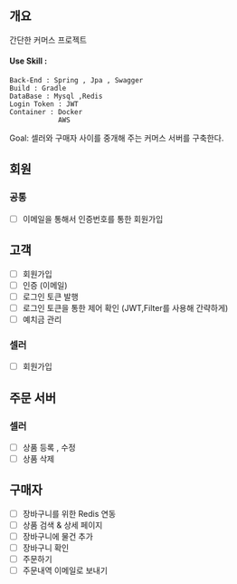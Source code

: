 ## 개요
간단한 커머스 프로젝트

#### Use Skill : 
    Back-End : Spring , Jpa , Swagger
    Build : Gradle
    DataBase : Mysql ,Redis 
    Login Token : JWT
    Container : Docker
                AWS

Goal: 셀러와 구매자 사이를 중개해 주는 커머스 서버를 구축한다.
## 회원
### 공통
- [ ] 이메일을 통해서 인증번호를 통한 회원가입

## 고객
- [ ] 회원가입
- [ ] 인증 (이메일)
- [ ] 로그인 토큰 발행
- [ ] 로그인 토큰을 통한 제어 확인 (JWT,Filter를 사용해 간략하게)
- [ ] 예치금 관리
    
### 셀러
- [ ] 회원가입

 ## 주문 서버
 
 ### 셀러
   - [ ] 상품 등록 , 수정
   - [ ] 상품 삭제

## 구매자
- [ ] 장바구니를 위한 Redis 연동
- [ ] 상품 검색 & 상세 페이지
- [ ] 장바구니에 물건 추가
- [ ] 장바구니 확인
- [ ] 주문하기
- [ ] 주문내역 이메일로 보내기
